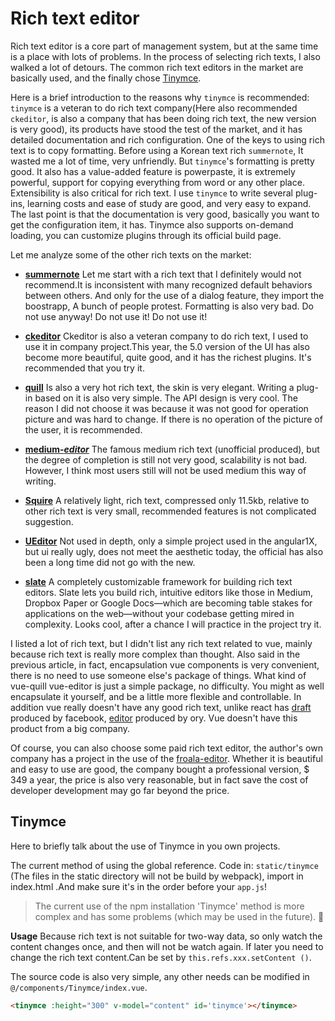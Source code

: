 # Rich text editor

Rich text editor is a core part of management system, but at the same time is a place with lots of problems. In the process of selecting rich texts, I also walked a lot of detours. The common rich text editors in the market are basically used, and the finally chose [Tinymce](https://github.com/tinymce/tinymce).


Here is a brief introduction to the reasons why `tinymce` is recommended: `tinymce` is a veteran to do rich text company(Here also recommended `ckeditor`, is also a company that has been doing rich text, the new version is very good), its products have stood the test of the market, and it has detailed documentation and rich configuration. One of the keys to using rich text is to copy formatting. Before using a Korean text rich `summernote`, It wasted me a lot of time, very unfriendly. But `tinymce`'s formatting is pretty good. It also has a value-added feature is powerpaste, it is extremely powerful, support for copying everything from word or any other place. Extensibility is also critical for rich text. I use `tinymce` to write several plug-ins, learning costs and ease of study are good, and very easy to expand. The last point is that the documentation is very good, basically you want to get the configuration item, it has. Tinymce also supports on-demand loading, you can customize plugins through its official build page.

Let me analyze some of the other rich texts on the market:

* **[summernote](https://github.com/summernote/summernote)** Let me start with a rich text that I definitely would not recommend.It is inconsistent with many recognized default behaviors between others. And only for the use of a dialog feature, they import the boostrapp, A bunch of people protest. Formatting is also very bad. Do not use anyway! Do not use it! Do not use it!

* **[ckeditor](https://github.com/galetahub/ckeditor)** Ckeditor is also a veteran company to do rich text,
I used to use it in company project.This year, the 5.0 version of the UI has also become more beautiful, quite good, and it has the richest plugins. It's recommended that you try it.

* **[quill](https://github.com/quilljs/quill)** Is also a very hot rich text, the skin is very elegant. Writing a plug-in based on it is also very simple. The API design is very cool. The reason I did not choose it was because it was not good for operation picture and was hard to change. If there is no operation of the picture of the user, it is recommended.

* **[medium-*editor*](https://github.com/yabwe/medium-editor)** The famous medium rich text (unofficial produced), but the degree of completion is still not very good, scalability is not bad. However, I think most users still will not be used medium this way of writing.

* **[Squire](https://github.com/neilj/Squire)** A relatively light, rich text, compressed only 11.5kb, relative to other rich text is very small, recommended features is not complicated suggestion.

* **[UEditor](http://ueditor.baidu.com/website/index.html)** Not used in depth, only a simple project used in the angular1X, but ui really ugly, does not meet the aesthetic today, the official has also been a long time did not go with the new.

* **[slate](https://github.com/ianstormtaylor/slate)** A completely customizable framework for building rich text editors. Slate lets you build rich, intuitive editors like those in Medium, Dropbox Paper or Google Docs—which are becoming table stakes for applications on the web—without your codebase getting mired in complexity. Looks cool, after a chance I will practice in the project try it.

I listed a lot of rich text, but I didn't list any rich text related to vue, mainly because rich text is really more complex than thought. Also said in the previous article, in fact, encapsulation vue components is very convenient, there is no need to use someone else's package of things.
What kind of vue-quill vue-editor is just a simple package, no difficulty. You might as well encapsulate it yourself, and be a little more flexible and controllable. In addition vue really doesn't have any good rich text, unlike react has [draft](https://github.com/facebook/draft-js) produced by facebook, [editor](https://github.com/ory/editor) produced by ory. Vue doesn't have this product from a big company.

Of course, you can also choose some paid rich text editor, the author's own company has a project in the use of the [froala-editor](https://www.froala.com/wysiwyg-editor). Whether it is beautiful and easy to use are good, the company bought a professional version, $ 349 a year, the price is also very reasonable, but in fact save the cost of developer development may go far beyond the price.

## Tinymce
Here to briefly talk about the use of Tinymce in you own projects.

The current method of using the global reference. Code in: `static/tinymce` (The files in the static directory will not be build by webpack), import in index.html .And make sure it's in the order before your `app.js`!


> The current use of the npm installation 'Tinymce' method is more complex and has some problems (which may be used in the future). :space_invader:

**Usage**
Because rich text is not suitable for two-way data, so only watch the content changes once, and then will not be watch again. If later you need to change the rich text content.Can be set by `this.refs.xxx.setContent ()`.

The source code is also very simple, any other needs can be modified in `@/components/Tinymce/index.vue`.

```html
<tinymce :height="300" v-model="content" id='tinymce'></tinymce>
 ```
